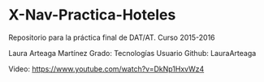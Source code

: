 # X-Nav-Practica-Hoteles
Repositorio para la práctica final de DAT/AT. Curso 2015-2016

Laura Arteaga Martínez
Grado: Tecnologías
Usuario Github: LauraArteaga

Video: https://www.youtube.com/watch?v=DkNp1HxvWz4

